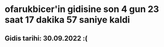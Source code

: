 # ofarukbicer'in gidisine son 4 gun 23 saat 17 dakika 57 saniye kaldi

## Gidis tarihi: 30.09.2022 :(